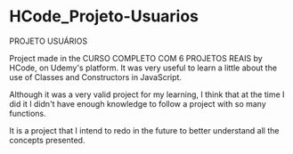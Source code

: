 # HCode_Projeto-Usuarios

PROJETO USUÁRIOS

Project made in the CURSO COMPLETO COM 6 PROJETOS REAIS by HCode, on Udemy's platform. It was very useful to learn a little about the use of Classes and Constructors in JavaScript.

Although it was a very valid project for my learning, I think that at the time I did it I didn't have enough knowledge to follow a project with so many functions.

It is a project that I intend to redo in the future to better understand all the concepts presented.
